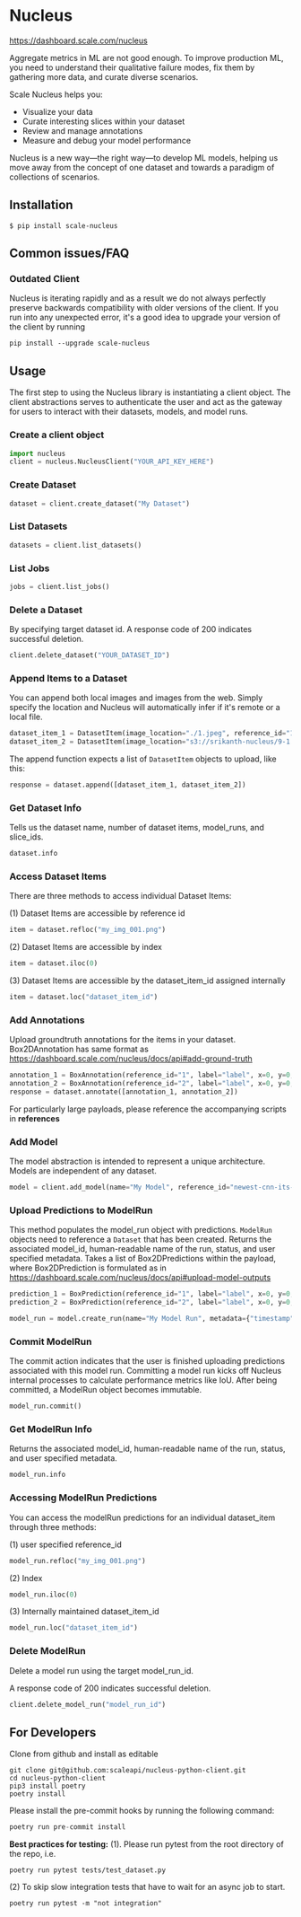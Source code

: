 # Nucleus

https://dashboard.scale.com/nucleus

Aggregate metrics in ML are not good enough. To improve production ML, you need to understand their qualitative failure modes, fix them by gathering more data, and curate diverse scenarios.

Scale Nucleus helps you:

- Visualize your data
- Curate interesting slices within your dataset
- Review and manage annotations
- Measure and debug your model performance

Nucleus is a new way—the right way—to develop ML models, helping us move away from the concept of one dataset and towards a paradigm of collections of scenarios.

## Installation

`$ pip install scale-nucleus`

## Common issues/FAQ

### Outdated Client

Nucleus is iterating rapidly and as a result we do not always perfectly preserve backwards compatibility with older versions of the client. If you run into any unexpected error, it's a good idea to upgrade your version of the client by running
```
pip install --upgrade scale-nucleus
```

## Usage

The first step to using the Nucleus library is instantiating a client object.
The client abstractions serves to authenticate the user and act as the gateway
for users to interact with their datasets, models, and model runs.

### Create a client object

```python
import nucleus
client = nucleus.NucleusClient("YOUR_API_KEY_HERE")
```

### Create Dataset

```python
dataset = client.create_dataset("My Dataset")
```

### List Datasets

```python
datasets = client.list_datasets()
```
### List Jobs
```python
jobs = client.list_jobs()
```
### Delete a Dataset

By specifying target dataset id.
A response code of 200 indicates successful deletion.

```python
client.delete_dataset("YOUR_DATASET_ID")
```

### Append Items to a Dataset

You can append both local images and images from the web. Simply specify the location and Nucleus will automatically infer if it's remote or a local file.

```python
dataset_item_1 = DatasetItem(image_location="./1.jpeg", reference_id="1", metadata={"key": "value"})
dataset_item_2 = DatasetItem(image_location="s3://srikanth-nucleus/9-1.jpg", reference_id="2", metadata={"key": "value"})
```

The append function expects a list of `DatasetItem` objects to upload, like this:

```python
response = dataset.append([dataset_item_1, dataset_item_2])
```

### Get Dataset Info

Tells us the dataset name, number of dataset items, model_runs, and slice_ids.

```python
dataset.info
```

### Access Dataset Items

There are three methods to access individual Dataset Items:

(1) Dataset Items are accessible by reference id

```python
item = dataset.refloc("my_img_001.png")
```

(2) Dataset Items are accessible by index

```python
item = dataset.iloc(0)
```

(3) Dataset Items are accessible by the dataset_item_id assigned internally

```python
item = dataset.loc("dataset_item_id")
```

### Add Annotations

Upload groundtruth annotations for the items in your dataset.
Box2DAnnotation has same format as https://dashboard.scale.com/nucleus/docs/api#add-ground-truth

```python
annotation_1 = BoxAnnotation(reference_id="1", label="label", x=0, y=0, width=10, height=10, annotation_id="ann_1", metadata={})
annotation_2 = BoxAnnotation(reference_id="2", label="label", x=0, y=0, width=10, height=10, annotation_id="ann_2", metadata={})
response = dataset.annotate([annotation_1, annotation_2])
```

For particularly large payloads, please reference the accompanying scripts in **references**

### Add Model

The model abstraction is intended to represent a unique architecture.
Models are independent of any dataset.

```python
model = client.add_model(name="My Model", reference_id="newest-cnn-its-new", metadata={"timestamp": "121012401"})
```

### Upload Predictions to ModelRun

This method populates the model_run object with predictions. `ModelRun` objects need to reference a `Dataset` that has been created.
Returns the associated model_id, human-readable name of the run, status, and user specified metadata.
Takes a list of Box2DPredictions within the payload, where Box2DPrediction
is formulated as in https://dashboard.scale.com/nucleus/docs/api#upload-model-outputs

```python
prediction_1 = BoxPrediction(reference_id="1", label="label", x=0, y=0, width=10, height=10, annotation_id="pred_1", confidence=0.9)
prediction_2 = BoxPrediction(reference_id="2", label="label", x=0, y=0, width=10, height=10, annotation_id="pred_2", confidence=0.2)

model_run = model.create_run(name="My Model Run", metadata={"timestamp": "121012401"}, dataset=dataset, predictions=[prediction_1, prediction_2])
```

### Commit ModelRun

The commit action indicates that the user is finished uploading predictions associated
with this model run. Committing a model run kicks off Nucleus internal processes
to calculate performance metrics like IoU. After being committed, a ModelRun object becomes immutable.

```python
model_run.commit()
```

### Get ModelRun Info

Returns the associated model_id, human-readable name of the run, status, and user specified metadata.

```python
model_run.info
```

### Accessing ModelRun Predictions

You can access the modelRun predictions for an individual dataset_item through three methods:

(1) user specified reference_id

```python
model_run.refloc("my_img_001.png")
```

(2) Index

```python
model_run.iloc(0)
```

(3) Internally maintained dataset_item_id

```python
model_run.loc("dataset_item_id")
```

### Delete ModelRun

Delete a model run using the target model_run_id.

A response code of 200 indicates successful deletion.

```python
client.delete_model_run("model_run_id")
```

## For Developers

Clone from github and install as editable

```
git clone git@github.com:scaleapi/nucleus-python-client.git
cd nucleus-python-client
pip3 install poetry
poetry install
```

Please install the pre-commit hooks by running the following command:

```python
poetry run pre-commit install
```

**Best practices for testing:**
(1). Please run pytest from the root directory of the repo, i.e.

```
poetry run pytest tests/test_dataset.py
```

(2) To skip slow integration tests that have to wait for an async job to start.

```
poetry run pytest -m "not integration"
```
